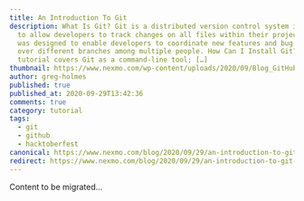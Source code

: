 ```yaml
---
title: An Introduction To Git
description: What Is Git? Git is a distributed version control system intended
  to allow developers to track changes on all files within their projects. Git
  was designed to enable developers to coordinate new features and bug fixes
  over different branches among multiple people. How Can I Install Git? This
  tutorial covers Git as a command-line tool; […]
thumbnail: https://www.nexmo.com/wp-content/uploads/2020/09/Blog_GitHub-Desktop_Pull-Requests_1200x600.png
author: greg-holmes
published: true
published_at: 2020-09-29T13:42:36
comments: true
category: tutorial
tags:
  - git
  - github
  - hacktoberfest
canonical: https://www.nexmo.com/blog/2020/09/29/an-introduction-to-git-dr
redirect: https://www.nexmo.com/blog/2020/09/29/an-introduction-to-git-dr
---
```

Content to be migrated...
